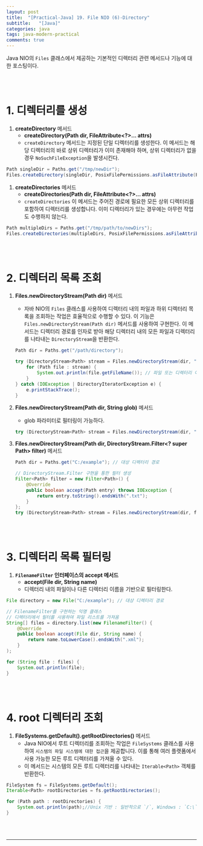 ```yaml
---
layout: post
title:  "[Practical-Java] 19. File NIO (6)-Directory"
subtitle:   "[Java]"
categories: java
tags: java-modern-practical
comments: true
---
```


Java NIO의 `Files` 클래스에서 제공하는 기본적인 디렉터리 관련 메서드나 기능에 대한 포스팅이다.

<br><br>


# 1. 디렉터리를 생성

1. **createDirectory** 메서드
   - **createDirectory(Path dir, FileAttribute<?>... attrs)**
   - `createDirectory` 메서드는 지정된 단일 디렉터리를 생성한다. 이 메서드는 해당 디렉터리의 바로 상위 디렉터리가 이미 존재해야 하며, 상위 디렉터리가 없을 경우 `NoSuchFileException`을 발생시킨다.

```java
Path singleDir = Paths.get("/tmp/newDir");
Files.createDirectory(singleDir, PosixFilePermissions.asFileAttribute(PosixFilePermissions.fromString("rwxr-x---")));
```

1. **createDirectories** 메서드
   - **createDirectories(Path dir, FileAttribute<?>... attrs)**
   - `createDirectories` 이 메서드는 주어진 경로에 필요한 모든 상위 디렉터리를 포함하여 디렉터리를 생성합니다. 이미 디렉터리가 있는 경우에는 아무런 작업도 수행하지 않는다.
```java
Path multipleDirs = Paths.get("/tmp/path/to/newDirs");
Files.createDirectories(multipleDirs, PosixFilePermissions.asFileAttribute(PosixFilePermissions.fromString("rwxr-x---")));
```

<br><br>


# 2. 디렉터리 목록 조회

1. **Files.newDirectoryStream(Path dir)** 메서드
   - 자바 NIO의 `Files` 클래스를 사용하여 디렉터리 내의 파일과 하위 디렉터리 목록을 조회하는 작업은 효율적으로 수행할 수 있다. 이 기능은 `Files.newDirectoryStream(Path dir)` 메서드를 사용하여 구현한다. 이 메서드는 디렉터리 경로를 인자로 받아 해당 디렉터리 내의 모든 파일과 디렉터리를 나타내는 `DirectoryStream`을 반환한다.
    ```java
    Path dir = Paths.get("/path/directory");

    try (DirectoryStream<Path> stream = Files.newDirectoryStream(dir, "*.xml")) {
        for (Path file : stream) {
            System.out.println(file.getFileName()); // 파일 또는 디렉터리 이름 출력
        }
    } catch (IOException | DirectoryIteratorException e) {
        e.printStackTrace();
    }
    ```

2. **Files.newDirectoryStream(Path dir, String glob)** 메서드
    - glob 파라미터로 필터링이 가능하다.
    ```java
    try (DirectoryStream<Path> stream = Files.newDirectoryStream(dir, "*.xml")) {
    ```

3. **Files.newDirectoryStream(Path dir, DirectoryStream.Filter<? super Path> filter)** 메서드
    ```java
    Path dir = Paths.get("C:/example"); // 대상 디렉터리 경로

    // DirectoryStream.Filter 구현을 통한 필터 생성
    Filter<Path> filter = new Filter<Path>() {
        @Override
        public boolean accept(Path entry) throws IOException {
            return entry.toString().endsWith(".txt");
        }
    };
    try (DirectoryStream<Path> stream = Files.newDirectoryStream(dir, filter)) {
    ```

<br><br>


# 3. 디렉터리 목록 필터링

1. **`FilenameFilter` 인터페이스의 accept 메서드**
   - **accept(File dir, String name)**
   - 디렉터리 내의 파일이나 다른 디렉터리 이름을 기반으로 필터링한다.
```java
File directory = new File("C:/example"); // 대상 디렉터리 경로

// FilenameFilter를 구현하는 익명 클래스
// 디렉터리에서 필터를 사용하여 파일 리스트를 가져옴
String[] files = directory.list(new FilenameFilter() {
    @Override
    public boolean accept(File dir, String name) {
        return name.toLowerCase().endsWith(".xml");
    }
);

for (String file : files) {
    System.out.println(file);
}
```

<br><br>


# 4. root 디렉터리 조회

1. **FileSystems.getDefault().getRootDirectories()** 메서드
    - Java NIO에서 루트 디렉터리를 조회하는 작업은 `FileSystems` 클래스를 사용하여 `시스템의 파일 시스템에 대한 접근`을 제공합니다. 이를 통해 여러 플랫폼에서 사용 가능한 모든 루트 디렉터리를 가져올 수 있다.
    - 이 메서드는 시스템의 모든 루트 디렉터리를 나타내는 `Iterable<Path>` 객체를 반환한다.
```java
FileSystem fs = FileSystems.getDefault();
Iterable<Path> rootDirectories = fs.getRootDirectories();

for (Path path : rootDirectories) {
    System.out.println(path);//Unix 기반 : 일반적으로 `/`, Windows : `C:\`, `D:\` 등 드라이브 루트
}
```

<br><br>


---